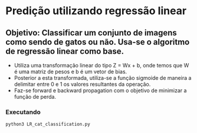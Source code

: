 # Predição utilizando regressão linear

## Objetivo: Classificar um conjunto de imagens como sendo de gatos ou não. Usa-se o algoritmo de regressão linear como base.


* Utiliza uma transformação linear do tipo Z = Wx + b, onde temos que W é uma matriz de pesos e b é um vetor de bias.
* Posterior a esta transformada, utiliza-se a função sigmoide de maneira a delimitar entre 0 e 1 os valores resultantes da operação.
* Faz-se forward e backward propagation com o objetivo de minimizar a função de perda.

### Executando


```
python3 LR_cat_classification.py
```

